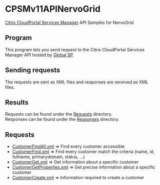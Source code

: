 # CPSMv11APINervoGrid
[Citrix CloudPortal Services Manager](https://www.google.com/url?sa=t&rct=j&q=&esrc=s&source=web&cd=1&cad=rja&uact=8&ved=0CB0QFjAA&url=http%3A%2F%2Fwww.citrix.com%2Fproducts%2Fcloudportal-services-manager%2Foverview.html&ei=TZASVc-_HYKLaMCDgbgM&usg=AFQjCNGbdsOjhikhGm4huacReiqf5tzbFQ&sig2=o125heJONSem2lRIDRslDQ) API Samples for NervoGrid

## Program
This program lets you send request to the Citrix CloudPortal Services Manager API hosted by [Global SP](http://www.globalsp.com/).

## Sending requests
The requests are sent as XML files and responses are received as XML files.

## Results 
Requests can be found under the [Requests](CPSMv11APINervoGrid/Requests/) directory.  
Responses can be found under the [Responses](CPSMv11APINervoGrid/Responses/) directory.  

## Requests
- [CustomerFindAll.xml](CPSMv11APINervoGrid/Requests/CustomerFindAll.xml) => Find every customer accessible
- [CustomerFind.xml](CPSMv11APINervoGrid/Requests/CustomerFind.xml) => Find every customer match the criteria (name, id, fullname, primarydomain, status, ...)
- [CustomerGet.xml](CPSMv11APINervoGrid/Requests/CustomerGet.xml) => Get information about a specific customer
- [CustomerGetProperties.xml](CPSMv11APINervoGrid/Requests/CustomerGetProperties.xml) => Get precise information about a specific customer
- [CustomerCreate.xml](CPSMv11APINervoGrid/Requests/CustomerCreate.xml) => Information required to create a customer
